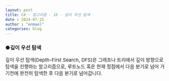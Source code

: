 ```yaml
---
layout: post
title: C# - 알고리즘 - 18 - 깊이 우선 탐색
date : 2024-07-25
author : "enmael"
categories: blog
---
```

<h3>●깊이 우선 탐색 </h3>

<span style="font-size: 15px;">
 깊이 우선 탐색(Depth-First Search, DFS)은 그래프나 트리에서 깊이 방향으로 탐색을 진행하는 알고리즘으로, 루트노드 혹은 현재 정점에서 다음 분기로
 넘어 가기전에 완전히 탐색한 후 다음 분기로 넘어갑니다.
</span>

<span style="font-size: 15px;">
 
</span>

```csharp

```
